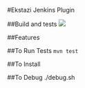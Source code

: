 #Ekstazi Jenkins Plugin

##Build and tests
<a href='https://travis-ci.org/peterlvilim/EkstaziJenkinsPlugin'><img src='https://secure.travis-ci.org/peterlvilim/EkstaziJenkinsPlugin.png?branch=master'></a>

##Features

##To Run Tests
`mvn test`

##To Install


##To Debug
./debug.sh
